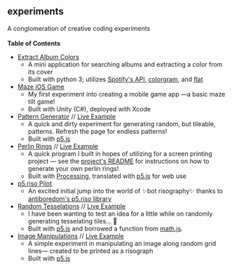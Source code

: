 ## experiments
A conglomeration of creative coding experiments
<br /><br />
**Table of Contents**
- [Extract Album Colors](https://github.com/erinachavez/experiments/tree/master/extract_album_colors)
  - A mini application for searching albums and extracting a color from its cover
  - Built with python 3; utilizes [Spotify's API](https://github.com/spotify/web-api), [colorgram](https://github.com/obskyr/colorgram.py), and [flat](https://github.com/xxyxyz/flat)
- [Maze iOS Game](https://github.com/erinachavez/experiments/tree/master/maze_ios_game)
  - My first experiment into creating a mobile game app &mdash;a basic maze tilt game!
  - Built with Unity (C#), deployed with Xcode
- [Pattern Generator](https://github.com/erinachavez/experiments/tree/master/pattern_generator) // [Live Example](https://erinachavez.github.io/experiments/pattern_generator/)
  - A quick and dirty experiment for generating random, but tileable, patterns. Refresh the page for endless patterns!
  - Built with [p5.js](https://p5js.org/)
- [Perlin Rings](https://github.com/erinachavez/experiments/tree/master/perlin_rings) // [Live Example](https://erinachavez.github.io/experiments/perlin_rings/)
  - A quick program I built in hopes of utilizing for a screen printing project &mdash; see the [project's README](https://github.com/erinachavez/experiments/tree/master/perlin_rings) for instructions on how to generate your own perlin rings!
  - Built with [Processing](https://processing.org), translated with [p5.js](https://p5js.org/) for web use
- [p5.riso Pilot](https://github.com/erinachavez/experiments/tree/master/riso_pilot)
  - An excited initial jump into the world of :sparkles:bot risography:sparkles: thanks to [antiboredom's p5.riso library](https://github.com/antiboredom/p5.riso)
- [Random Tesselations](https://github.com/erinachavez/experiments/tree/master/tesselations) // [Live Example](https://erinachavez.github.io/experiments/tesselations/)
  - I have been wanting to test an idea for a little while on randomly generating tesselating tiles... :stars:
  - Built with [p5.js](https://p5js.org) and borrowed a function from [math.js](https://mathjs.org).
- [Image Manipulations](https://github.com/erinachavez/experiments/tree/master/image_manipulation) // [Live Example](https://erinachavez.github.io/experiments/image_manipulation/)
  - A simple experiment in manipulating an image along random grid lines&mdash; created to be printed as a risograph
  - Built with [p5.js](https://p5js.org)
